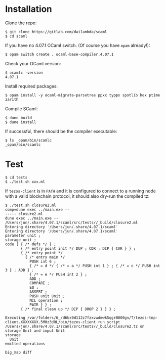 # Installation

Clone the repo:

```
$ git clone https://gitlab.com/dailambda/scaml
$ cd scaml
```

If you have no 4.07.1 OCaml switch.  (Of course you have `opam` already!):

```
$ opam switch create . ocaml-base-compiler.4.07.1
```

Check your OCaml version:

```
$ ocamlc -version
4.07.1
```

Install required packages:

```
$ opam install -y ocaml-migrate-parsetree ppxx typpx spotlib hex ptime zarith
```

Compile SCaml:

```
$ dune build
$ dune install
```

If successful, there should be the compiler executable:

```
$ ls _opam/bin/scamlc
_opam/bin/scamlc
```

# Test

```
$ cd tests
$ ./test.sh xxx.ml
```

If `tezos-client` is in `PATH` and it is configured to connect to a running node with a valid blockchain protocol, it should also dry-run the compiled tz:

```
$ ./test.sh closure2.ml 
comp=dune exec ../main.exe --
----- closure2.ml
dune exec ../main.exe -- /Users/jun/.share/4.07.1/scaml/src/tests//_build/closure2.ml
Entering directory '/Users/jun/.share/4.07.1/scaml'
Entering directory '/Users/jun/.share/4.07.1/scaml'
parameter unit ;
storage unit ;
code { { /* defs */ } ;
       { /* entry point init */ DUP ; CDR ; DIP { CAR } } ;
       { /* entry point */
         { /* entry main */
           PUSH int 6 ;
           { /* = d */ { /* = a */ PUSH int 1 } ; { /* = c */ PUSH int 3 } ; ADD } ;
           { /* = e */ PUSH int 2 } ;
           ADD ;
           COMPARE ;
           EQ ;
           ASSERT ;
           PUSH unit Unit ;
           NIL operation ;
           PAIR } } ;
       { /* final clean up */ DIP { DROP 2 } } } ;

Executing /var/folders/6_/d6bx9d112z7fzxvwdmwk5qgr0000gn/T/tezos-tmp-client.XXXXXXXX.5M0z3d0L/bin/tezos-client run script /Users/jun/.share/4.07.1/scaml/src/tests//_build/closure2.tz on storage Unit and input Unit
storage
  Unit
emitted operations
  
big_map diff

```

